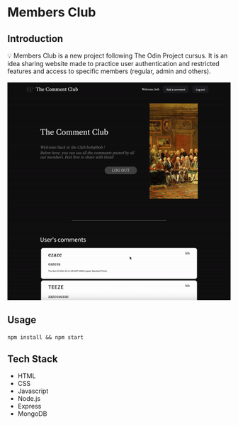 # Members Club
## Introduction
💡 Members Club is a new project following The Odin Project cursus. It is an idea sharing website made to practice user authentication and restricted features and access to specific members (regular, admin and others).
\
\
![](https://github.com/hrlclem/members-only/blob/main/member-club.gif)


## Usage
```
npm install && npm start
```



## Tech Stack
* HTML
* CSS
* Javascript
* Node.js
* Express
* MongoDB


